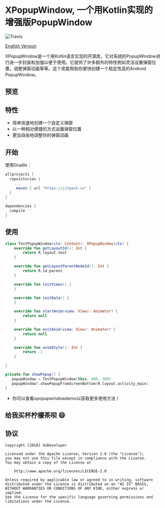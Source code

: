# XPopupWindow, 一个用Kotlin实现的增强版PopupWindow

![Travis](https://img.shields.io/badge/build-passing-brightgreen.svg)

[English Version](https://github.com/XuDeveloper/XPopupWindow/blob/master/docs/README-ZH.md)

XPopupWindow是一个用Kotlin语言实现的开源库，它对系统的PopupWindow进行进一步封装和加强以便于使用。它提供了许多额外的特性例如灵活设置弹窗位置，调整弹窗动画等等。这个库能帮助你更快创建一个稳定性高的Android PopupWindow。

## 预览



## 特性

* 简单快速地创建一个自定义弹窗
* 以一种相对便捷的方式设置弹窗位置
* 更加自由地调整你的弹窗动画


## 开始

使用Gradle：

```Groovy
allprojects {
  repositories {
    ...
	 maven { url "https://jitpack.io" }
  }
}

dependencies {
  compile ''
}
```

## 使用
```Kotlin
class TestPopupWindow(ctx: Context): XPopupWindow(ctx) {
    override fun getLayoutId(): Int {
        return R.layout.test
    }

    override fun getLayoutParentNodeId(): Int {
        return R.id.parent
    }

    override fun initViews() {
    }

    override fun initData() {
    }

    override fun startAnim(view: View): Animator? {
        return null
    }

    override fun exitAnim(view: View): Animator? {
        return null
    }

    override fun animStyle(): Int {
        return -1
    }

}
```

```Kotlin
private fun showPopup() {
   popupWindow = TestPopupWindow(this, 400, 300)    
   popupWindow?.showPopupFromScreenBottom(R.layout.activity_main)
}
```

* 你可以查看xpopupwindowdemo以获取更多使用方法！

## 给我买杯柠檬茶呗 :smile:

## 协议
```license
Copyright [2018] XuDeveloper

Licensed under the Apache License, Version 2.0 (the "License");
you may not use this file except in compliance with the License.
You may obtain a copy of the License at

    http://www.apache.org/licenses/LICENSE-2.0

Unless required by applicable law or agreed to in writing, software
distributed under the License is distributed on an "AS IS" BASIS,
WITHOUT WARRANTIES OR CONDITIONS OF ANY KIND, either express or implied.
See the License for the specific language governing permissions and
limitations under the License.
```